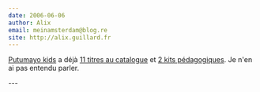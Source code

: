 ```yaml
---
date: 2006-06-06
author: Alix
email: meinamsterdam@blog.re
site: http://alix.guillard.fr
---
```


<p><a href="http://www.putumayo.com/playground.html">Putumayo kids</a> a déjà <a href="http://www.putumayo.com/playground_cds.html">11 titres au catalogue</a> et <a href="http://www.putumayo.com/playground_multicultural.html">2 kits pédagogiques</a>. Je n'en ai pas entendu parler.

</p>
---
